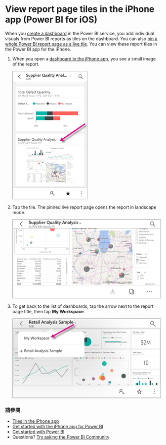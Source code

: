 <properties 
   pageTitle="View report page tiles in the iPhone app"
   description="Read about viewing and interacting with live report tiles in a dashboard in the Power BI mobile app for iOS on your iPhone."
   services="powerbi" 
   documentationCenter="" 
   authors="maggiesMSFT" 
   manager="mblythe" 
   backup=""
   editor=""
   tags=""
   qualityFocus="no"
   qualityDate=""/>
 
<tags
   ms.service="powerbi"
   ms.devlang="NA"
   ms.topic="article"
   ms.tgt_pltfrm="NA"
   ms.workload="powerbi"
   ms.date="10/03/2016"
   ms.author="maggies"/>

# View report page tiles in the iPhone app (Power BI for iOS)

When you <bpt id="p1">[</bpt>create a dashboard<ept id="p1">](powerbi-service-dashboards.md)</ept> in the Power BI service, you add individual visuals from Power BI reports as tiles on the dashboard. You can also <bpt id="p1">[</bpt>pin a whole Power BI report page as a live tile<ept id="p1">](powerbi-service-pin-a-live-tile-to-a-dashboard-from-a-report.md)</ept>. You can view these report tiles in the Power BI app for the iPhone.

1.  When you open a <bpt id="p1">[</bpt>dashboard in the iPhone app<ept id="p1">](powerbi-mobile-dashboards-in-the-iphone-app.md)</ept>, you see a small image of the report.

    ![](media/powerbi-mobile-report-page-tiles-in-the-iphone-app/power-bi-iphone-dashboard-report-page.png)

2. Tap the tile. The pinned live report page opens the report in landscape mode. 

    ![](media/powerbi-mobile-report-page-tiles-in-the-iphone-app/power-bi-iphone-dashboard-report-page-landscape.png)

6.  To get back to the list of dashboards, tap the arrow next to the report page title, then tap <bpt id="p1">**</bpt>My Workspace<ept id="p1">**</ept>.

    ![](media/powerbi-mobile-report-page-tiles-in-the-iphone-app/power-bi-iphone-report-breadcrumb.png)


### 請參閱

- [Tiles in the iPhone app](powerbi-mobile-tiles-in-the-iphone-app.md)
- [Get started with the iPhone app for Power BI](powerbi-mobile-iphone-app-get-started.md)
- [Get started with Power BI](powerbi-service-get-started.md)
- Questions? [Try asking the Power BI Community](http://community.powerbi.com/)